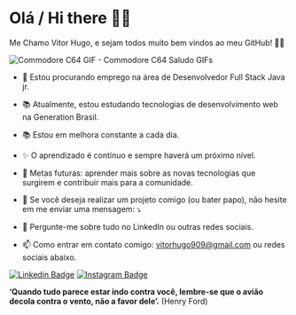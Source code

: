 # Olá / Hi there 🤖🖖

Me Chamo Vitor Hugo, e sejam todos muito bem vindos ao meu GitHub! 📁🔰 




![Commodore C64 GIF - Commodore C64 Saludo GIFs](https://media.tenor.com/images/ff99170c79831e58dd7c9bf6b8e955e7/tenor.gif)



- 🔭 Estou procurando emprego na área de Desenvolvedor Full Stack Java jr.

- 📚 Atualmente, estou estudando tecnologias de desenvolvimento web na Generation Brasil.

- 📚 Estou em  melhora constante a cada dia.

- ✨ O aprendizado é contínuo e sempre haverá um próximo nível.

- 🚩 Metas futuras:  aprender mais sobre as novas tecnologias que surgirem e contribuir mais para a comunidade.

- 💌 Se você deseja realizar um projeto comigo (ou bater papo), não hesite em me enviar uma mensagem: ⤵️

- 💬 Pergunte-me sobre tudo no LinkedIn ou outras redes sociais.

- 📫 Como entrar em contato comigo: vitorhugo909@gmail.com ou redes sociais abaixo.

 [![Linkedin Badge](https://img.shields.io/badge/-LinkedIn-navy?style=flat-square&logo=Linkedin&logoColor=white&link=https://www.linkedin.com/in/isadora-rodrigues-stangarlin-48402b141/)](https://www.linkedin.com/in/vitor-hugo-/) [![Instagram Badge](https://img.shields.io/badge/-Instagram-orange?style=flat-square&logo=Instagram&logoColor=white&link=https://www.instagram.com/papodedev/)](https://www.instagram.com/vitu.gs/)


**‘Quando tudo parece estar indo contra você, lembre-se que o avião decola contra o vento, não a favor dele’.** (Henry Ford)




